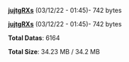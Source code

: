 [**jujtgRXs**](/data/jujtgRXs.txt) (03/12/22 - 01:45)- 742 bytes

[**jujtgRXs**](/data/jujtgRXs.txt) (03/12/22 - 01:45)- 742 bytes

**Total Datas**: 6164

**Total Size**: 34.23 MB / 34.2 MB